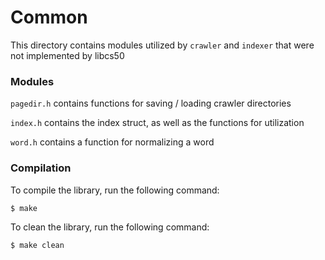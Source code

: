 # Common

This directory contains modules utilized by `crawler` and `indexer` that were not implemented by libcs50

### Modules

`pagedir.h` contains functions for saving / loading crawler directories

`index.h` contains the index struct, as well as the functions for utilization

`word.h` contains a function for normalizing a word

### Compilation

To compile the library, run the following command:
```
$ make
```

To clean the library, run the following command:
```
$ make clean
```
